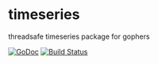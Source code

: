 # timeseries

threadsafe timeseries package for gophers

[![GoDoc](https://godoc.org/github.com/axamon/timeseries?status.svg)](https://godoc.org/github.com/axamon/timeseries)
[![Build Status](https://travis-ci.org/axamon/timeseries.svg?branch=master)](https://travis-ci.org/axamon/timeseries)
